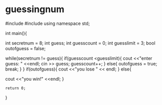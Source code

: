 # guessingnum
#include <iostream>
#include <cmath>
using namespace std; 



int main(){

int secretnum = 8;
int guess;
int guesscount = 0;
int guesslimit = 3;
bool outofguess = false;

while(secretnum != guess){
    if(guesscount <guesslimit){
        cout <<"enter guess: " <<endl;
         cin >> guess;
         guesscount++;
    }
    else{
        outofguess = true;
        break;
    }
}
if(outofguess){
    cout <<"you lose " << endl;
}
else{

cout <<"you win!" <<endl;
}



    return 0;
}
